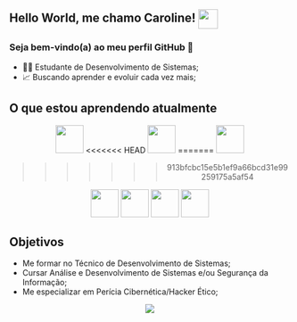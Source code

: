 
## Hello World, me chamo Caroline!  <img src="https://r1.community.samsung.com/t5/image/serverpage/image-id/3416758i2EEF9A35E062EC07?v=v2" width="35" align="center"/>

### Seja bem-vindo(a) ao meu perfil GitHub 👋

 - 👩‍💻 Estudante de Desenvolvimento de Sistemas; 
 - 📈 Buscando aprender e evoluir cada vez mais;

## O que estou aprendendo atualmente

<div align="center" class="imagens_home">
 
<img src="https://cdn.jsdelivr.net/gh/devicons/devicon/icons/java/java-original.svg" height="50" width="50"/>
<<<<<<< HEAD
<img src="https://cdn.jsdelivr.net/gh/devicons/devicon/icons/javascript/javascript-original.svg" height="50" width="50" /> 
=======

 <img src="https://cdn.jsdelivr.net/gh/devicons/devicon/icons/javascript/javascript-original.svg" height="50" width="50" />
 
>>>>>>> 913bfcbc15e5b1ef9a66bcd31e99259175a5af54
<img src="https://cdn.jsdelivr.net/gh/devicons/devicon/icons/html5/html5-original.svg" height="50" width="50" />
 
<img src="https://cdn.jsdelivr.net/gh/devicons/devicon/icons/css3/css3-original.svg" height="50" width="50" />
 
<img src="https://cdn.jsdelivr.net/gh/devicons/devicon/icons/python/python-original.svg" height="50" width="50"/>
 
<img src="https://cdn.jsdelivr.net/gh/devicons/devicon/icons/git/git-original.svg" height="50" width="50"/>
 
</div>

## Objetivos

 - Me formar no Técnico de Desenvolvimento de Sistemas;
 - Cursar Análise e Desenvolvimento de Sistemas e/ou Segurança da Informação;
 - Me especializar em Perícia Cibernética/Hacker Ético;

<div align="center" class="imagens_home">
<img src="https://i.gifer.com/origin/43/43dab81680b8eac30959130eecae5dd4.gif"/>
</div>
                                                                                                             
